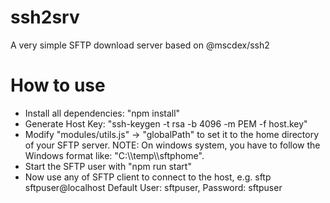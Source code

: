 # ssh2srv
A very simple SFTP download server based on @mscdex/ssh2

# How to use

- Install all dependencies:
"npm install"
- Generate Host Key:
"ssh-keygen -t rsa -b 4096 -m PEM -f host.key"
- Modify "modules/utils.js" -> "globalPath" to set it to the home directory of your SFTP server.
NOTE: On windows system, you have to follow the Windows format like: "C:\\\temp\\\sftphome".
- Start the SFTP user with "npm run start"
- Now use any of SFTP client to connect to the host, e.g. sftp sftpuser@localhost
Default User: sftpuser, Password: sftpuser
